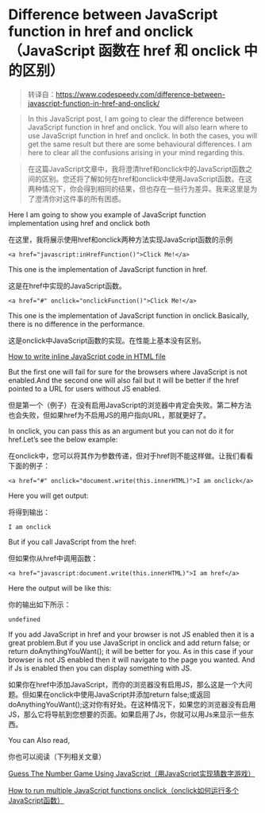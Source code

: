 # Difference between JavaScript function in href and onclick（JavaScript 函数在 href 和 onclick 中的区别）

> 转译自：https://www.codespeedy.com/difference-between-javascript-function-in-href-and-onclick/

> In this JavaScript post, I am going to clear the difference between JavaScript function in href and onclick. You will also learn where to use JavaScript function in href and onclick. In both the cases, you will get the same result but there are some behavioural differences. I am here to clear all the confusions arising in your mind regarding this.

> 在这篇JavaScript文章中，我将澄清href和onclick中的JavaScript函数之间的区别。您还将了解如何在href和onclick中使用JavaScript函数。在这两种情况下，你会得到相同的结果，但也存在一些行为差异。我来这里是为了澄清你对这件事的所有困惑。

Here I am going to show you example of JavaScript function implementation using href and onclick both

在这里，我将展示使用href和onclick两种方法实现JavaScript函数的示例

```
<a href="javascript:inHrefFunction()">Click Me!</a>
```

This one is the implementation of JavaScript function in href.

这是在href中实现的JavaScript函数。

```
<a href="#" onclick="onclickFunction()">Click Me!</a>
```

This one is the implementation of JavaScript function in onclick.Basically, there is no difference in the performance.

这是onclick中JavaScript函数的实现。在性能上基本没有区别。

[How to write inline JavaScript code in HTML file](https://www.codespeedy.com/how-to-write-inline-javascript-code-in-html/)

But the first one will fail for sure for the browsers where JavaScript is not enabled.And the second one will also fail but it will be better if the href pointed to a URL for users without JS enabled.

但是第一个（例子）在没有启用JavaScript的浏览器中肯定会失败。第二种方法也会失败，但如果href为不启用JS的用户指向URL，那就更好了。

In onclick, you can pass this as an argument but you can not do it for href.Let’s see the below example:

在onclick中，您可以将其作为参数传递，但对于href则不能这样做。让我们看看下面的例子：

```
<a href="#" onclick="document.write(this.innerHTML)">I am onclick</a>
```

Here you will get output:

将得到输出：

```
I am onclick
```

But if you call JavaScript from the href:

但如果你从href中调用函数：

```
<a href="javascript:document.write(this.innerHTML)">I am href</a>
```

Here the output will be like this:

你的输出如下所示：

```
undefined
```

If you add JavaScript in href and your browser is not JS enabled then it is a great problem.But if you use JavaScript in onclick and add return false; or return doAnythingYouWant(); it will be better for you. As in this case if your browser is not JS enabled then it will navigate to the page you wanted. And if Js is enabled then you can display something with JS.

如果你在href中添加JavaScript，而你的浏览器没有启用JS，那么这是一个大问题。但如果在onclick中使用JavaScript并添加return false;或返回doAnythingYouWant();这对你有好处。在这种情况下，如果您的浏览器没有启用JS，那么它将导航到您想要的页面。如果启用了Js，你就可以用Js来显示一些东西。

You can Also read,

你也可以阅读（下列相关文章）

[Guess The Number Game Using JavaScript（用JavaScript实现猜数字游戏）](https://www.codespeedy.com/guess-the-number-game-using-javascript/)

[How to run multiple JavaScript functions onclick（onclick如何运行多个JavaScript函数）](https://www.codespeedy.com/how-to-run-multiple-javascript-functions-onclick/)
